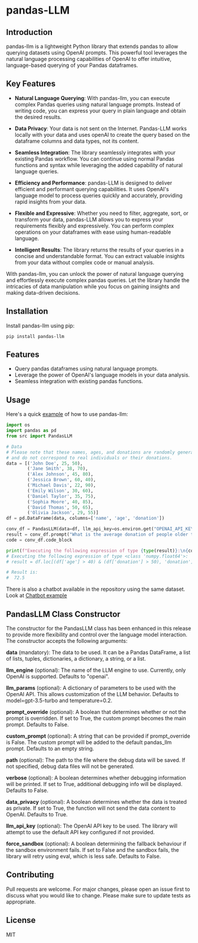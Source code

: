 # pandas-LLM

## Introduction
pandas-llm is a lightweight Python library that extends pandas to allow querying datasets using OpenAI prompts. This powerful tool leverages the natural language processing capabilities of OpenAI to offer intuitive, language-based querying of your Pandas dataframes.

## Key Features
- **Natural Language Querying**: With pandas-llm, you can execute complex Pandas queries using natural language prompts. Instead of writing code, you can express your query in plain language and obtain the desired results.

- **Data Privacy**: Your data is not sent on the Internet. Pandas-LLM works locally with your data and uses openAI to create the query based on the dataframe columns and data types, not its content.

- **Seamless Integration**: The library seamlessly integrates with your existing Pandas workflow. You can continue using normal Pandas functions and syntax while leveraging the added capability of natural language queries.

- **Efficiency and Performance**: pandas-LLM is designed to deliver efficient and performant querying capabilities. It uses OpenAI's language model to process queries quickly and accurately, providing rapid insights from your data.

- **Flexible and Expressive**: Whether you need to filter, aggregate, sort, or transform your data, pandas-LLM allows you to express your requirements flexibly and expressively. You can perform complex operations on your dataframes with ease using human-readable language.

- **Intelligent Results**: The library returns the results of your queries in a concise and understandable format. You can extract valuable insights from your data without complex code or manual analysis.

With pandas-llm, you can unlock the power of natural language querying and effortlessly execute complex pandas queries. Let the library handle the intricacies of data manipulation while you focus on gaining insights and making data-driven decisions.

## Installation

Install pandas-llm using pip:

```shell
pip install pandas-llm
```

## Features
- Query pandas dataframes using natural language prompts.
- Leverage the power of OpenAI's language models in your data analysis.
- Seamless integration with existing pandas functions.

## Usage
Here's a quick [example](https://github.com/DashyDashOrg/pandas-llm/blob/main/pandas_llm/example.py) of how to use pandas-llm:

```python
import os
import pandas as pd
from src import PandasLLM

# Data
# Please note that these names, ages, and donations are randomly generated 
# and do not correspond to real individuals or their donations.
data = [('John Doe', 25, 50),
        ('Jane Smith', 38, 70),
        ('Alex Johnson', 45, 80),
        ('Jessica Brown', 60, 40),
        ('Michael Davis', 22, 90),
        ('Emily Wilson', 30, 60),
        ('Daniel Taylor', 35, 75),
        ('Sophia Moore', 40, 85),
        ('David Thomas', 50, 65),
        ('Olivia Jackson', 29, 55)]
df = pd.DataFrame(data, columns=['name', 'age', 'donation'])

conv_df = PandasLLM(data=df, llm_api_key=os.environ.get("OPENAI_API_KEY"))
result = conv_df.prompt("What is the average donation of people older than 40 who donated more than $50?")
code = conv_df.code_block

print(f"Executing the following expression of type {type(result)}:\n{code}\n\nResult is:\n {result}\n")
# Executing the following expression of type <class 'numpy.float64'>:
# result = df.loc[(df['age'] > 40) & (df['donation'] > 50), 'donation'].mean()

# Result is:
#  72.5

```

There is also a chatbot available in the repository using the same dataset. 
Look at [Chatbot example](https://github.com/DashyDashOrg/pandas-llm/blob/main/pandas_llm/example-chatbot.py)

## PandasLLM Class Constructor

The constructor for the PandasLLM class has been enhanced in this release to provide more flexibility and control over the language model interaction. The constructor accepts the following arguments:

**data** (mandatory): The data to be used. It can be a Pandas DataFrame, a list of lists, tuples, dictionaries, a dictionary, a string, or a list.

**llm_engine** (optional): The name of the LLM engine to use. Currently, only OpenAI is supported. Defaults to "openai".

**llm_params** (optional): A dictionary of parameters to be used with the OpenAI API. This allows customization of the LLM behavior. Defaults to model=gpt-3.5-turbo and temperature=0.2.

**prompt_override** (optional): A boolean that determines whether or not the prompt is overridden. If set to True, the custom prompt becomes the main prompt. Defaults to False.

**custom_prompt** (optional): A string that can be provided if prompt_override is False. The custom prompt will be added to the default pandas_llm prompt. Defaults to an empty string.

**path** (optional): The path to the file where the debug data will be saved. If not specified, debug data files will not be generated.

**verbose** (optional): A boolean determines whether debugging information will be printed. If set to True, additional debugging info will be displayed. Defaults to False.

**data_privacy** (optional): A boolean determines whether the data is treated as private. If set to True, the function will not send the data content to OpenAI. Defaults to True.

**llm_api_key** (optional): The OpenAI API key to be used. The library will attempt to use the default API key configured if not provided.

**force_sandbox** (optional): A boolean determining the fallback behaviour if the sandbox environment fails. If set to False and the sandbox fails, the library will retry using eval, which is less safe. Defaults to False.


## Contributing
Pull requests are welcome. For major changes, please open an issue first to discuss what you would like to change. Please make sure to update tests as appropriate.

## License
MIT
